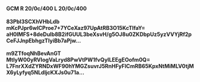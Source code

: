 #### GCM R 20/0c/400 L 20/0c/400
**83PbI3SCXhVHbLdb**<br/>**mKcPJpr6wlCProe7+7YCeXaz97UpAtRB3O15KcTIfaY=**<br/>**aH0lMFS+8deDulb8B2ifGUUL3beXsvH/g5OJ8u0ZKDbpUz5yzVVYjRf2pCeFJJnpEbhgzTIyiBb7aPjw...**<br/><br/>
**m9ZTfoqNhBevAnGT**<br/>**MtlyW00yRVIogVaLryd8PwVtPW1fvQylLEEgEOofm0Q=**<br/>**L7FnrXXdZYRNDxWF90hYMGZsuvrJ5RnHFyFICmRB65KpxNtMiMLV0tjMX6yLyfyq5NLdljcKXJs0u71a...**